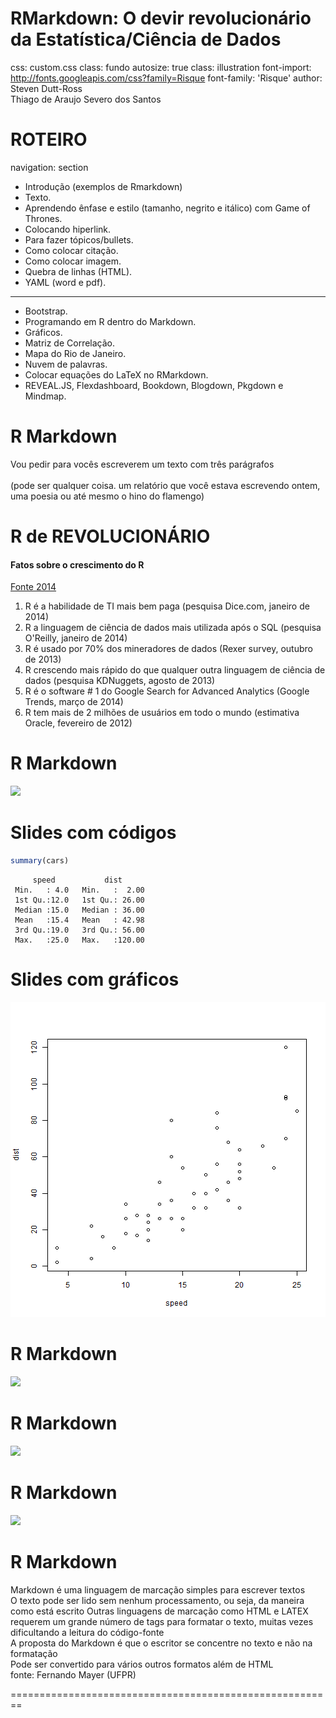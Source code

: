 RMarkdown: O devir revolucionário da Estatística/Ciência de Dados
========================================================
css: custom.css
class: fundo
autosize: true
class: illustration
font-import: http://fonts.googleapis.com/css?family=Risque
font-family: 'Risque'
author: 
Steven Dutt-Ross<br>
Thiago de Araujo Severo dos Santos

ROTEIRO
========================================================
navigation: section

- Introdução (exemplos de Rmarkdown)
- Texto.
- Aprendendo ênfase e estilo (tamanho, negrito e itálico) com Game of Thrones.
- Colocando hiperlink.
- Para fazer tópicos/bullets.
- Como colocar citação.
- Como colocar imagem.
- Quebra de linhas (HTML).
- YAML (word e pdf).

***

- Bootstrap.
- Programando em R dentro do Markdown.
- Gráficos.
- Matriz de Correlação.
- Mapa do Rio de Janeiro.
- Nuvem de palavras.
- Colocar equações do LaTeX no RMarkdown.
- REVEAL.JS, Flexdashboard, Bookdown, Blogdown, Pkgdown e Mindmap.



R Markdown
========================================================

Vou pedir para vocês escreverem um texto com três parágrafos<br>
<br>
(pode ser qualquer coisa. um relatório que você estava escrevendo ontem, uma poesia ou até mesmo o hino do flamengo)

R de REVOLUCIONÁRIO
========================================================

#### Fatos sobre o crescimento do R

[Fonte 2014](http://blog.revolutionanalytics.com/2014/04/seven-quick-facts-about-r.html)

<!-- utilizar somente se o publico do minicurso for de SI-->
1. R é a habilidade de TI mais bem paga (pesquisa Dice.com, janeiro de 2014)<br>
2. R a linguagem de ciência de dados mais utilizada após o SQL (pesquisa O'Reilly, janeiro de 2014)<br>
3. R é usado por 70% dos mineradores de dados (Rexer survey, outubro de 2013)<br>
4. R crescendo mais rápido do que qualquer outra linguagem de ciência de dados (pesquisa KDNuggets, agosto de 2013)<br>
5. R é o software # 1 do Google Search for Advanced Analytics (Google Trends, março de 2014)<br>
6. R tem mais de 2 milhões de usuários em todo o mundo (estimativa Oracle, fevereiro de 2012)


R Markdown
========================================================

![](C:/Users/Steven/Documents/GitHub/UNIRIO_JIC/rmarkdown0.png)

Slides com códigos
========================================================


```r
summary(cars)
```

```
     speed           dist       
 Min.   : 4.0   Min.   :  2.00  
 1st Qu.:12.0   1st Qu.: 26.00  
 Median :15.0   Median : 36.00  
 Mean   :15.4   Mean   : 42.98  
 3rd Qu.:19.0   3rd Qu.: 56.00  
 Max.   :25.0   Max.   :120.00  
```

Slides com gráficos
========================================================

![plot of chunk unnamed-chunk-2](REVEALJS-figure/unnamed-chunk-2-1.png)


R Markdown
========================================================

![](C:/Users/Steven/Documents/GitHub/UNIRIO_JIC/rmarkdown1.png)

R Markdown
========================================================

![](C:/Users/Steven/Documents/GitHub/UNIRIO_JIC/rmarkdown2.png)

R Markdown
========================================================

![](C:/Users/Steven/Documents/GitHub/UNIRIO_JIC/rmarkdown3.png)

R Markdown
========================================================

Markdown é uma linguagem de marcação simples para escrever textos<br>
O texto pode ser lido sem nenhum processamento, ou seja, da maneira como está escrito
Outras linguagens de marcação como HTML e LATEX<br>
requerem um grande número de tags para formatar o texto, muitas vezes dificultando a leitura do código-fonte<br>
A proposta do Markdown é que o escritor se concentre no texto e não na formatação<br>
Pode ser convertido para vários outros formatos além de HTML<br>
fonte: Fernando Mayer (UFPR)

========================================================

